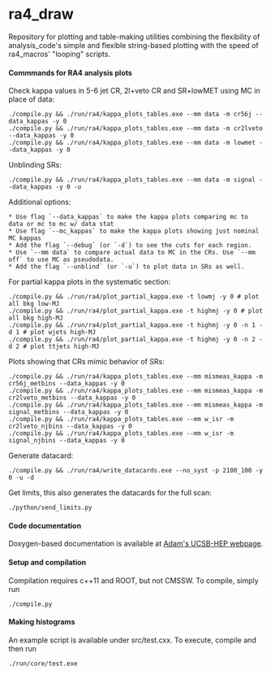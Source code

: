 ra4_draw
========

Repository for plotting and table-making utilities combining the flexibility of analysis_code's simple and flexible string-based plotting with the speed of ra4_macros' "looping" scripts.

#### Commmands for RA4 analysis plots

Check kappa values in 5-6 jet CR, 2l+veto CR and SR+lowMET using MC in place of data:

    ./compile.py && ./run/ra4/kappa_plots_tables.exe --mm data -m cr56j --data_kappas -y 0
    ./compile.py && ./run/ra4/kappa_plots_tables.exe --mm data -m cr2lveto --data_kappas -y 0
    ./compile.py && ./run/ra4/kappa_plots_tables.exe --mm data -m lowmet --data_kappas -y 0

Unblinding SRs:
    
    ./compile.py && ./run/ra4/kappa_plots_tables.exe --mm data -m signal --data_kappas -y 0 -u

Additional options:

    * Use flag `--data_kappas` to make the kappa plots comparing mc to data or mc to mc w/ data stat
    * Use flag `--mc_kappas` to make the kappa plots showing just nominal MC kappas
    * Add the flag `--debug` (or `-d`) to see the cuts for each region. 
    * Use `--mm data` to compare actual data to MC in the CRs. Use `--mm off` to use MC as pseudodata.
    * Add the flag `--unblind` (or `-u`) to plot data in SRs as well.

For partial kappa plots in the systematic section:

    ./compile.py && ./run/ra4/plot_partial_kappa.exe -t lowmj -y 0 # plot all bkg low-MJ
    ./compile.py && ./run/ra4/plot_partial_kappa.exe -t highmj -y 0 # plot all bkg high-MJ
    ./compile.py && ./run/ra4/plot_partial_kappa.exe -t highmj -y 0 -n 1 -d 1 # plot wjets high-MJ
    ./compile.py && ./run/ra4/plot_partial_kappa.exe -t highmj -y 0 -n 2 -d 2 # plot ttjets high-MJ

Plots showing that CRs mimic behavior of SRs:

    ./compile.py && ./run/ra4/kappa_plots_tables.exe --mm mismeas_kappa -m cr56j_metbins --data_kappas -y 0
    ./compile.py && ./run/ra4/kappa_plots_tables.exe --mm mismeas_kappa -m cr2lveto_metbins --data_kappas -y 0
    ./compile.py && ./run/ra4/kappa_plots_tables.exe --mm mismeas_kappa -m signal_metbins --data_kappas -y 0
    ./compile.py && ./run/ra4/kappa_plots_tables.exe --mm w_isr -m cr2lveto_njbins --data_kappas -y 0
    ./compile.py && ./run/ra4/kappa_plots_tables.exe --mm w_isr -m signal_njbins --data_kappas -y 0

Generate datacard:

    ./compile.py && ./run/ra4/write_datacards.exe --no_syst -p 2100_100 -y 0 -u -d

Get limits, this also generates the datacards for the full scan:
    
    ./python/send_limits.py

#### Code documentation
Doxygen-based documentation is available at [Adam's UCSB-HEP webpage](http://hep.ucsb.edu/people/ald77/documentation/doc_ra4_draw/).

#### Setup and compilation
Compilation requires c++11 and ROOT, but not CMSSW. To compile, simply run

    ./compile.py

#### Making histograms
An example script is available under src/test.cxx. To execute, compile and then run

    ./run/core/test.exe
